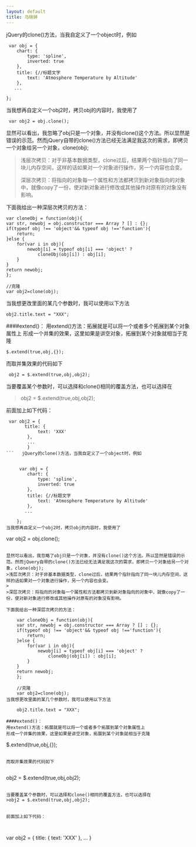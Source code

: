 ```yaml
---
layout: default
title: 马晓婷
---
```

jQuery的clone()方法，当我自定义了一个object时，例如
   

     var obj = {
        chart: {
            type: 'spline',
            inverted: true
        },
        title: {//标题文字
            text: 'Atmosphere Temperature by Altitude'
        },
       ...

    };
当我想再自定义一个obj2时，拷贝obj的内容时，我使用了

```
 var obj2 = obj.clone();
```

显然可以看出，我忽略了obj只是一个对象，并没有clone()这个方法。所以显然是错误的示范。然而jQuery自带的clone()方法已经无法满足我这次的需求，即拷贝一个对象给另一个对象，clone(obj);
>浅层次拷贝：对于非基本数据类型，clone过后，结果两个指针指向了同一块儿内存空间，这样的话如果对一个对象进行操作，另一个内容也会变。
>
>深层次拷贝：将指向的对象每一个属性和方法都拷贝到新对象指向的对象中，就像copy了一份，使对新对象进行修改或其他操作对原有的对象没有影响。

下面我给出一种深层次拷贝的方法：

    var cloneObj = function(obj){
    var str, newobj = obj.constructor === Array ? [] : {};
    if(typeof obj !== 'object'&& typeof obj !=='function'){
        return;
    }else {
        for(var i in obj){
            newobj[i] = typeof obj[i] === 'object' ?
                cloneObj(obj[i]) : obj[i];
        }
    }
    return newobj;
    };
    
    //克隆
    var obj2=clone(obj);
当我想更改里面的某几个参数时，我可以使用以下方法

    obj2.title.text = "XXX";

####extend()：
用extend()方法：拓展就是可以将一个或者多个拓展到某个对象属性上
形成一个并集的效果，这里如果是讲空对象，拓展到某个对象就相当于克隆

```
$.extend(true,obj,{});
```

而取并集效果的代码如下
   

```
 obj2 = $.extend(true,obj,obj2);
```

当要覆盖某个参数时，可以选择和clone()相同的覆盖方法，也可以选择在
>obj2 = $.extend(true,obj,obj2);


前面加上如下代码：

  

```
 var obj2 = {
       title: {
            text: 'XXX'
        },
        ...
        }
```   jQuery的clone()方法，当我自定义了一个object时，例如
   

     var obj = {
        chart: {
            type: 'spline',
            inverted: true
        },
        title: {//标题文字
            text: 'Atmosphere Temperature by Altitude'
        },
       ...

    };
当我想再自定义一个obj2时，拷贝obj的内容时，我使用了

```
 var obj2 = obj.clone();
```

显然可以看出，我忽略了obj只是一个对象，并没有clone()这个方法。所以显然是错误的示范。然而jQuery自带的clone()方法已经无法满足我这次的需求，即拷贝一个对象给另一个对象，clone(obj);
>浅层次拷贝：对于非基本数据类型，clone过后，结果两个指针指向了同一块儿内存空间，这样的话如果对一个对象进行操作，另一个内容也会变。
>
>深层次拷贝：将指向的对象每一个属性和方法都拷贝到新对象指向的对象中，就像copy了一份，使对新对象进行修改或其他操作对原有的对象没有影响。

下面我给出一种深层次拷贝的方法：

    var cloneObj = function(obj){
    var str, newobj = obj.constructor === Array ? [] : {};
    if(typeof obj !== 'object'&& typeof obj !=='function'){
        return;
    }else {
        for(var i in obj){
            newobj[i] = typeof obj[i] === 'object' ?
                cloneObj(obj[i]) : obj[i];
        }
    }
    return newobj;
    };
    
    //克隆
    var obj2=clone(obj);
当我想更改里面的某几个参数时，我可以使用以下方法

    obj2.title.text = "XXX";

####extend()：
用extend()方法：拓展就是可以将一个或者多个拓展到某个对象属性上
形成一个并集的效果，这里如果是讲空对象，拓展到某个对象就相当于克隆

```
$.extend(true,obj,{});
```

而取并集效果的代码如下
   

```
 obj2 = $.extend(true,obj,obj2);
```

当要覆盖某个参数时，可以选择和clone()相同的覆盖方法，也可以选择在
>obj2 = $.extend(true,obj,obj2);


前面加上如下代码：

  

```
 var obj2 = {
       title: {
            text: 'XXX'
        },
        ...
        }
```
